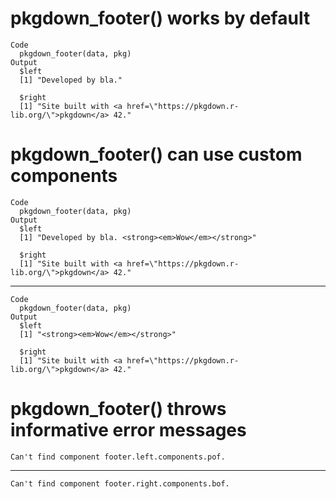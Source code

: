 # pkgdown_footer() works by default

    Code
      pkgdown_footer(data, pkg)
    Output
      $left
      [1] "Developed by bla."
      
      $right
      [1] "Site built with <a href=\"https://pkgdown.r-lib.org/\">pkgdown</a> 42."
      

# pkgdown_footer() can use custom components

    Code
      pkgdown_footer(data, pkg)
    Output
      $left
      [1] "Developed by bla. <strong><em>Wow</em></strong>"
      
      $right
      [1] "Site built with <a href=\"https://pkgdown.r-lib.org/\">pkgdown</a> 42."
      

---

    Code
      pkgdown_footer(data, pkg)
    Output
      $left
      [1] "<strong><em>Wow</em></strong>"
      
      $right
      [1] "Site built with <a href=\"https://pkgdown.r-lib.org/\">pkgdown</a> 42."
      

# pkgdown_footer() throws informative error messages

    Can't find component footer.left.components.pof.

---

    Can't find component footer.right.components.bof.

